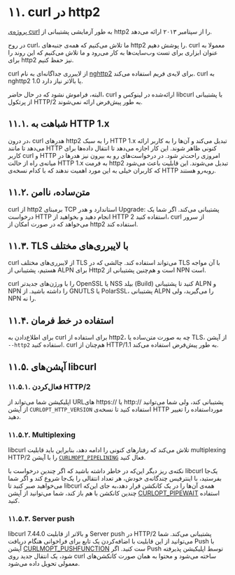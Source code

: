 # ۱۱. curl در http2

[پروژه‌ی curl](https://curl.haxx.se/) به طور آزمایشی پشتیبانی از http2 را از سپتامبر ۲۰۱۳ ارائه می‌دهد.

در روح curl، ما تلاش می‌کنیم که همه‌ی جنبه‌های http2 را پوشش دهیم. curl معمولا به عنوان ابزاری برای تست وب‌سایت‌ها به کار می‌رود و ما تلاش می‌کنیم که این روند را برای http2 نیز حفظ کنیم.

curl از لایبرری جدا‌گانه‌ای به نام [nghttp2](https://nghttp2.org/) برای لایه‌ی فریم استفاده می‌کند. curl به nghttp2 1.0 یا بالاتر نیاز دارد.

البته، فراموش نشود که در حال حاضر، curl ارائه‌شده در لینوکس و libcurl با پشتیبانی از پرتکول HTTP/2 به طور پیش‌فرض ارائه نمی‌شوند.

## ۱۱.۱. شباهت به HTTP 1.x

در درون، curl هدرهای http2 را به سبک HTTP 1.x تبدیل می‌کند و آن‌ها را به کاربر ارائه می‌دهد تا مانند HTTP کنونی ظاهر شوند. این کار اجازه می‌دهد تا انتقال داده‌ها برای کاربر curl و HTTP امروزی راحت‌تر شود. در درخواست‌های رو به بیرون نیز هدرها در میانه‌ی راه از حالت HTTP 1.x به فرمت http2 تبدیل می‌شوند. این قابلیت باعث می‌شود که کاربران خیلی به این مورد اهمیت ندهند که با کدام نسخه‌ی HTTP رو‌به‌رو هستند.

## ۱۱.۲. متن‌ساده، ناامن

curl از http2 برمبنای TCP استاندارد و هدر Upgrade: پشتیبانی می‌کند. اگر شما یک درخواست HTTP انجام دهید و بخواهید از HTTP 2 استفاده کنید، curl از سرور می‌خواهد که در صورت امکان از http2 استفاده کند.

## ۱۱.۳. TLS با لایبرری‌های مختلف

curl از لایبرری‌های مختلف TLS می‌تواند استفاده کند. چالشی که در TLS با آن مواجه هستیم، پشتیبانی از ALPN برای Http2 است و هم‌چنین پشتیبانی از NPN است.

curl را با ورژن‌های جدیدتر OpenSSL یا NSS بیلد (Build) کنید تا پشتیبانی ALPN و NPN را داشته باشید. از GNUTLS یا PolarSSL، پشتیبانی ALPN را می‌گیرید، ولی NPN را نه.

## ۱۱.۴. استفاده در خط فرمان

برای اطلاع‌دادن به curl برای استفاده از http2، چه به صورت متن‌ساده یا TLS، از آپشن `--http2` استفاده کنید. curl هم‌چنان از HTTP/1.1 به طور پیش‌فرض استفاده می‌کند.

## ۱۱.۵. آپشن‌های libcurl

### ۱۱.۵.۱. فعال‌کردن HTTP/2

اپلیکیشن شما می‌تواند از URLهای https:// یا http:// پشتیبانی کند، ولی شما می‌توانید از آپشن `CURLOPT_HTTP_VERSION` استفاده کنید تا نسخه‌ی HTTP مورداستفاده را تغییر دهید.

### ۱۱.۵.۲. Multiplexing

libcurl تلاش می‌کند که رفتارهای کنونی را ادامه دهد، بنابراین باید قابلیت multiplexing HTTP/2 را با آپشن [`CURLMOPT_PIPELINING`](https://curl.haxx.se/libcurl/c/CURLMOPT_PIPELINING.html) فعال کنید.

نکته‌ی ریز دیگر این‌که در خاطر داشته باشید که اگر چندین درخواست با libcurl یک‌جا بفرستید، با اینترفیس چندگانه‌ی خودش، هر تعداد انتقالی را یک‌جا شروع کند و اگر شما می‌خواهید صبر کنید تا libcurl همه‌ی آن‌ها را در یک کانکشن قرار دهد،‌به جای این‌که چندین کانکشن با هم باز کند، شما می‌توانید از آپشن [CURLOPT_PIPEWAIT](https://curl.haxx.se/libcurl/c/CURLOPT_PIPEWAIT.html) استفاده کنید.

### ۱۱.۵.۳. Server push

libcurl 7.44.0 و بالاتر از قابلیت Server push در HTTP/2 پشتیبانی می‌کند. شما می‌توانید از این قابلیت با اضافه‌کردن یک تابع برای فراخوانی هنگام دریافت Push با آپشن [CURLMOPT_PUSHFUNCTION](https://curl.haxx.se/libcurl/c/CURLMOPT_PUSHFUNCTION.html) ست کنید. اگر Push توسط اپلیکیشن پذیرفته شود، یک انتقال جدید روی curl ساخته می‌شود و محتوا به همان صورت کانکشن‌های معمولی تحویل داده می‌شود.
